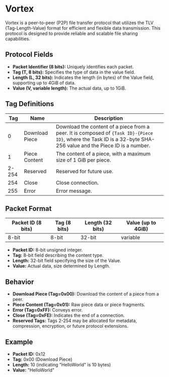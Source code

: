 # Vortex

Vortex is a peer-to-peer (P2P) file transfer protocol that utilizes the TLV (Tag-Length-Value) format
for efficient and flexible data transmission. This protocol is designed to provide reliable and
scalable file sharing capabilities.

## Protocol Fields

- **Packet Identifier (8 bits):** Uniquely identifies each packet.
- **Tag (T, 8 bits):** Specifies the type of data in the value field.
- **Length (L, 32 bits):** Indicates the length (in bytes) of the Value field, supporting up to 4GiB of data.
- **Value (V, variable length):** The actual data, up to 1GiB.

## Tag Definitions

<!-- markdownlint-disable -->

| Tag   | Name           | Description                                                                                                                                                       |
| ----- | -------------- | ----------------------------------------------------------------------------------------------------------------------------------------------------------------- |
| 0     | Download Piece | Download the content of a piece from a peer. It is composed of `{Task ID}-{Piece ID}`, where the Task ID is a 32-byte SHA-256 value and the Piece ID is a number. |
| 1     | Piece Content  | The content of a piece, with a maximum size of 1 GiB per piece.                                                                                                   |
| 2-254 | Reserved       | Reserved for future use.                                                                                                                                          |
| 254   | Close          | Close connection.                                                                                                                                                 |
| 255   | Error          | Error message.                                                                                                                                                    |

<!-- markdownlint-restore -->

## Packet Format

| Packet ID (8 bits) | Tag (8 bits) | Length (32 bits) | Value (up to 4GiB) |
| ------------------ | ------------ | ---------------- | ------------------ |
| 8-bit              | 8-bit        | 32-bit           | variable           |

- **Packet ID:** 8-bit unsigned integer.
- **Tag:** 8-bit field describing the content type.
- **Length:** 32-bit field specifying the size of the Value.
- **Value:** Actual data, size determined by Length.

## Behavior

- **Download Piece (Tag=0x00):** Download the content of a piece from a peer.
- **Piece Content (Tag=0x01):** Raw piece data or piece fragments.
- **Error (Tag=0xFF):** Conveys error.
- **Close (Tag=0xFE):** Indicates the end of a connection.
- **Reserved Tags:** Tags 2-254 may be allocated for metadata, compression, encryption, or future protocol extensions.

## Example

- **Packet ID:** 0x12
- **Tag:** 0x00 (Download Piece)
- **Length:** 10 (indicating "HelloWorld" is 10 bytes)
- **Value:** "HelloWorld"
